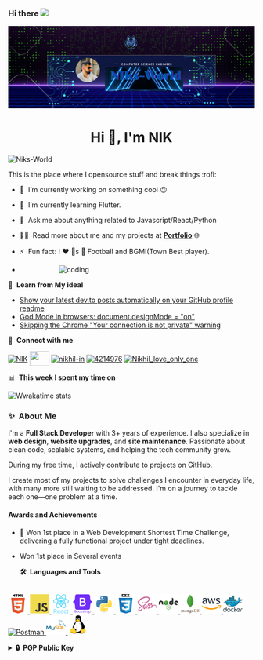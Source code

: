 ### Hi there <a href="https://www.Niks-World.com/"><img src="https://media.giphy.com/media/hvRJCLFzcasrR4ia7z/giphy.gif" width="5%"></a>
![logo](https://github.com/Niks-World/Niks-World/blob/main/NIKs-World.png) 
<h1 align="center">Hi 👋, I'm NIK </h1>
<p align="left"> <img src="https://komarev.com/ghpvc/?username=Niks-World&label=Profile%20views&color=0e75b6&style=flat" alt="Niks-World" /> </p>
This is the place where I opensource stuff and break things :rofl:

- 🔭 &nbsp;I’m currently working on something cool :wink:
- 🌱 &nbsp;I’m currently learning Flutter.
- 💬 &nbsp;Ask me about anything related to Javascript/React/Python
- 👨‍💻 &nbsp;Read more about me and my projects at <a href="https://niks-world.github.io/" target="_blank"><strong>Portfolio</strong></a> 🌐
- ⚡ &nbsp;Fun fact: I :heart: :dog:s  🐎  Football and BGMI(Town Best player).
  
- <img align="right" alt="coding" width="400" src="https://user-images.githubusercontent.com/55389276/140866485-8fb1c876-9a8f-4d6a-98dc-08c4981eaf70.gif">


📕 &nbsp;**Learn from My ideal**
<!-- BLOG-POST-LIST:START -->
- [Show your latest dev.to posts automatically on your GitHub profile readme](https://dev.to/gautamkrishnar/show-your-latest-dev-to-posts-automatically-in-your-github-profile-readme-3nk8)
- [God Mode in browsers: document.designMode = &quot;on&quot;](https://dev.to/gautamkrishnar/god-mode-in-browsers-document-designmode-on-2pmo)
- [Skipping the Chrome &quot;Your connection is not private&quot; warning](https://dev.to/gautamkrishnar/quickbits-1-skipping-the-chrome-your-connection-is-not-private-warning-4kp1)
<!-- BLOG-POST-LIST:END -->

🔗 &nbsp;**Connect with me**
<p align="left">
<a href="https://dev.to/niksworld" target="#_blank"><img align="center" src="https://cdn.jsdelivr.net/npm/simple-icons@3.0.1/icons/dev-dot-to.svg" alt="NIK" height="30" width="40" /></a>
<a href="https://x.com/nikhilbodhgaya" target="blank"><img align="center" src="https://about.x.com/content/dam/about-twitter/x/brand-toolkit/logo-black.png.twimg.1920.png" alt="" height="30" width="40" /></a>
<a href="https://linkedin.com/in/nikhil-in" target="blank"><img align="center" src="https://raw.githubusercontent.com/rahuldkjain/github-profile-readme-generator/master/src/images/icons/Social/linked-in-alt.svg" alt="nikhil-in" height="30" width="40" /></a>
<a href="https://stackoverflow.com/users/22091066/niks-world" target="blank"><img align="center" src="https://raw.githubusercontent.com/rahuldkjain/github-profile-readme-generator/master/src/images/icons/Social/stack-overflow.svg" alt="4214976" height="30" width="40" /></a>
<a href="https://instagram.com/Nikhil_love_only_one" target="blank"><img align="center" src="https://raw.githubusercontent.com/rahuldkjain/github-profile-readme-generator/master/src/images/icons/Social/instagram.svg" alt="Nikhil_love_only_one" height="30" width="40" /></a>

📊 &nbsp;**This week I spent my time on**

![Wwakatime stats](https://github-readme-stats-taupe-two.vercel.app/api/wakatime?username=gautamkrishnar&hide_title=true&hide_border=true&langs_count=5&bg_color=00000000&text_color=777)
  
### ✨&nbsp; About Me

I'm a **Full Stack Developer** with 3+ years of experience. I also specialize in **web design**, **website upgrades**, and **site maintenance**. Passionate about clean code, scalable systems, and helping the tech community grow.


During my free time, I actively contribute to projects on GitHub.
  

I create most of my projects to solve challenges I encounter in everyday life, with many more still waiting to be addressed. I'm on a journey to tackle each one—one problem at a time.

#### Awards and Achievements
- 🥇 Won 1st place in a Web Development Shortest Time Challenge, delivering a fully functional project under tight deadlines.
- Won 1st place in Several events
  

  <summary><b>🛠️&nbsp;&nbsp;Languages&nbsp;and&nbsp;Tools</b></summary>
  <br/>
  <p align="left"> 


<a href="https://www.w3.org/html/" target="_blank" rel="noopener noreferrer">
  <img src="https://raw.githubusercontent.com/devicons/devicon/master/icons/html5/html5-original-wordmark.svg" alt="HTML5" width="40" height="40"/>
</a>

<a href="https://developer.mozilla.org/en-US/docs/Web/JavaScript" target="_blank" rel="noopener noreferrer">
  <img src="https://raw.githubusercontent.com/devicons/devicon/master/icons/javascript/javascript-original.svg" alt="JavaScript" width="40" height="40"/>
</a>
<a href="https://reactjs.org/" target="_blank" rel="noopener noreferrer">
  <img src="https://raw.githubusercontent.com/devicons/devicon/master/icons/react/react-original-wordmark.svg" alt="React" width="40" height="40"/>
</a>
<a href="https://getbootstrap.com" target="_blank" rel="noopener noreferrer">
  <img src="https://raw.githubusercontent.com/devicons/devicon/master/icons/bootstrap/bootstrap-plain-wordmark.svg" alt="Bootstrap" width="40" height="40"/>
</a>

<a href="https://www.python.org" target="_blank" rel="noopener noreferrer">
  <img src="https://raw.githubusercontent.com/devicons/devicon/master/icons/python/python-original.svg" alt="Python" width="40" height="40"/>
</a>

<a href="https://www.w3schools.com/css/" target="_blank" rel="noopener noreferrer">
  <img src="https://raw.githubusercontent.com/devicons/devicon/master/icons/css3/css3-original-wordmark.svg" alt="CSS3" width="40" height="40" />
</a>
<a href="https://sass-lang.com" target="_blank" rel="noopener noreferrer">
  <img src="https://raw.githubusercontent.com/devicons/devicon/master/icons/sass/sass-original.svg" alt="Sass" width="40" height="40"/>
</a>


<a href="https://nodejs.org" target="_blank" rel="noopener noreferrer">
  <img src="https://raw.githubusercontent.com/devicons/devicon/master/icons/nodejs/nodejs-original-wordmark.svg" alt="Node.js" width="40" height="40"/>
</a>
<a href="https://www.mongodb.com/" target="_blank" rel="noopener noreferrer">
  <img src="https://raw.githubusercontent.com/devicons/devicon/master/icons/mongodb/mongodb-original-wordmark.svg" alt="MongoDB" width="40" height="40"/>
</a>


  <a href="https://aws.amazon.com" target="_blank" rel="noopener noreferrer">
  <img src="https://raw.githubusercontent.com/devicons/devicon/master/icons/amazonwebservices/amazonwebservices-original-wordmark.svg" alt="AWS" width="40" height="40"/>
</a>


<a href="https://www.docker.com" target="_blank" rel="noopener noreferrer">
  <img src="https://raw.githubusercontent.com/devicons/devicon/master/icons/docker/docker-original-wordmark.svg" alt="Docker" width="40" height="40"/>
</a>

<a href="https://postman.com" target="_blank" rel="noopener noreferrer">
  <img src="https://www.vectorlogo.zone/logos/getpostman/getpostman-icon.svg" alt="Postman" width="40" height="40"/>
</a>
<a href="https://www.mysql.com/" target="_blank" rel="noopener noreferrer">
  <img src="https://raw.githubusercontent.com/devicons/devicon/master/icons/mysql/mysql-original-wordmark.svg" alt="MySQL" width="40" height="40"/>
</a>
<a href="https://www.linux.org/" target="_blank" rel="noopener noreferrer">
  <img src="https://raw.githubusercontent.com/devicons/devicon/master/icons/linux/linux-original.svg" alt="Linux" width="40" height="40" />
</a>

 </p>



<details>
  <summary><b>🔒&nbsp;&nbsp;PGP&nbsp;Public&nbsp;Key</b></summary>
  <br/>

```
Pretty Good Privacy encryption tools

```
</details>

<!-- 
<p><img align="center" src="https://github-readme-stats.vercel.app/api/top-langs?username=Niks-World&show_icons=true&locale=en&layout=compact&theme=tokyonight" alt="Niks-World" /></p>

<p>&nbsp;<img align="center" src="https://github-readme-stats.vercel.app/api?username=Niks-World&show_icons=true&locale=en&theme=tokyonight" alt="Niks-World" /></p>

<p><img align="center" src="https://github-readme-streak-stats.herokuapp.com/?user=Niks-World&&theme=tokyonight" alt="Niks-World" /></p>
  -->

